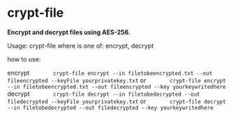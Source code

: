 # crypt-file
**Encrypt and decrypt files using AES-256.**

Usage: crypt-file <command>
where <command> is one of:
        encrypt, decrypt

how to use:

encrypt
`        crypt-file encrypt --in filetobeencrypted.txt --out fileencrypted --keyFile yourprivatekey.txt
`         or
`        crypt-file encrypt --in filetobeencrypted.txt --out fileencrypted --key yourkeywritedhere
`
decrypt
`        crypt-file decrypt --in filetobedecrypted --out filedecrypted --keyFile yourprivatekey.txt
`         or
`        crypt-file decrypt --in filetobedecrypted --out filedecrypted --key yourkeywritedhere
`
